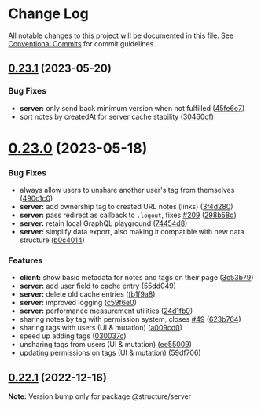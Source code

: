 # Change Log

All notable changes to this project will be documented in this file.
See [Conventional Commits](https://conventionalcommits.org) for commit guidelines.

## [0.23.1](https://github.com/neopostmodern/structure/compare/v0.23.0...v0.23.1) (2023-05-20)


### Bug Fixes

* **server:** only send back minimum version when not fulfilled ([45fe6e7](https://github.com/neopostmodern/structure/commit/45fe6e74c9af9b319c0f3d3c9e9df80507ca1caa))
* sort notes by createdAt for server cache stability ([30460cf](https://github.com/neopostmodern/structure/commit/30460cf96252be57a728e96e8ee48063cdfdea31))





# [0.23.0](https://github.com/neopostmodern/structure/compare/v0.22.1...v0.23.0) (2023-05-18)


### Bug Fixes

* always allow users to unshare another user's tag from themselves ([490c1c0](https://github.com/neopostmodern/structure/commit/490c1c04f8c9e740fce496dc547a69ea5dd23fe6))
* **server:** add ownership tag to created URL notes (links) ([3f4d280](https://github.com/neopostmodern/structure/commit/3f4d28004636abb8458747b4a926b741fceb7e85))
* **server:** pass redirect as callback to `.logout`, fixes [#209](https://github.com/neopostmodern/structure/issues/209) ([298b58d](https://github.com/neopostmodern/structure/commit/298b58d72903c3b51bb556476ad5ee8dc0a91003))
* **server:** retain local GraphQL playground ([74454d8](https://github.com/neopostmodern/structure/commit/74454d85584d2be8d7168d77f2ab5296c7e9676c))
* **server:** simplify data export, also making it compatible with new data structure ([b0c4014](https://github.com/neopostmodern/structure/commit/b0c4014d2e977ab625325d3805013292f318abd1))


### Features

* **client:** show basic metadata for notes and tags on their page ([3c53b79](https://github.com/neopostmodern/structure/commit/3c53b794879a653ec909c88fe4f2b23d266cfdda))
* **server:** add user field to cache entry ([55dd049](https://github.com/neopostmodern/structure/commit/55dd0491eeb7760b3583c88ca49160d77a64389e))
* **server:** delete old cache entries ([fb1f9a8](https://github.com/neopostmodern/structure/commit/fb1f9a8487dbb2d955b47364b333783ca46b5f42))
* **server:** improved logging ([c59f6e0](https://github.com/neopostmodern/structure/commit/c59f6e0979f613e00724140622763d31dbe18980))
* **server:** performance measurement utilities ([24d1fb9](https://github.com/neopostmodern/structure/commit/24d1fb9fe59d9b31a7fa702ba46247f0674a4eef))
* sharing notes by tag with permission system, closes [#49](https://github.com/neopostmodern/structure/issues/49) ([623b764](https://github.com/neopostmodern/structure/commit/623b764818f6034d5349b14f79deb79bfed79365))
* sharing tags with users (UI & mutation) ([a009cd0](https://github.com/neopostmodern/structure/commit/a009cd0a90a91d925132a0dea4a4248ce71596e3))
* speed up adding tags ([030037c](https://github.com/neopostmodern/structure/commit/030037cf773f1fad4071629f9d6ca9b203997eff))
* unsharing tags from users (UI & mutation) ([ee55009](https://github.com/neopostmodern/structure/commit/ee55009574d034bce08870b12c87c2c0bf94ef6d))
* updating permissions on tags (UI & mutation) ([59df706](https://github.com/neopostmodern/structure/commit/59df706fb292fc161a9a8650473f7c98137c8106))





## [0.22.1](https://github.com/neopostmodern/structure/compare/v0.22.0...v0.22.1) (2022-12-16)

**Note:** Version bump only for package @structure/server
